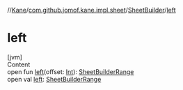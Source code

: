 //[Kane](../../index.md)/[com.github.jomof.kane.impl.sheet](../index.md)/[SheetBuilder](index.md)/[left](left.md)



# left  
[jvm]  
Content  
open fun [left](left.md)(offset: [Int](https://kotlinlang.org/api/latest/jvm/stdlib/kotlin/-int/index.html)): [SheetBuilderRange](../-sheet-builder-range/index.md)  
open val [left](left.md): [SheetBuilderRange](../-sheet-builder-range/index.md)  




